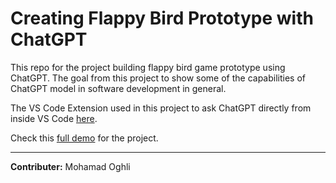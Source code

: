 # Creating Flappy Bird Prototype with ChatGPT

This repo for the project building flappy bird game prototype using ChatGPT. The goal from this project to show some of the capabilities of ChatGPT model in software development in general.

The VS Code Extension used in this project to ask ChatGPT directly from inside VS Code [here](https://github.com/gencay/vscode-chatgpt).

Check this [full demo](https://youtu.be/ZGEgAYMtblk) for the project.

------------------------------------
**Contributer:** Mohamad Oghli